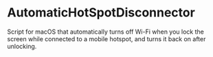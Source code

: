 # AutomaticHotSpotDisconnector
Script for macOS that automatically turns off Wi-Fi when you lock the screen while connected to a mobile hotspot, and turns it back on after unlocking.
